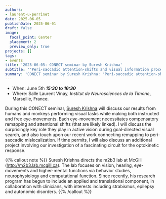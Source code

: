 ```yaml
---
authors:
- laurent-u-perrinet
date: 2025-06-05
publishDate: 2025-06-01
draft: false
image:
  focal_point: Center
  placement: 2
  preview_only: true
projects: []
tags:
- events
title: '2025-06-05: CONECT seminar by Suresh Krishna'
subtitle: '"Peri-saccadic attention-shifts and visual information processing during active vision"'
summary: 'CONECT seminar by Suresh Krishna: "Peri-saccadic attention-shifts and visual information processing during active vision".'
---
```



* When: June 5th ***15:30 to 16:30*** 
* Where: Salle Laurent Vinay, _Institut de Neurosciences de la Timone_, Marseille, France.



During this CONECT seminar, [Suresh Krishna](http://m2b3.lab.mcgill.ca/) will  discuss our results from humans and monkeys performing visual tasks while making both instructed and free eye-movements. Each eye-movement necessitates compensatory remapping and attentional shifts (that are likely linked). I will discuss the surprisingly key role they play in active vision during goal-directed visual search, and also touch upon our recent work connecting remapping to peri-saccadic mislocalization. If time permits, I will also discuss an additional project involving our investigation of  a fascinating circuit for the optokinetic response.


{{% callout note %}}
Suresh Krishna directs the m2b3 lab at McGill (http://m2b3.lab.mcgill.ca). The lab focuses on vision, hearing, eye-movements and higher-mental functions via behavior studies, neurophysiology and computational function. Since recently, his research program has begun to include an applied and translational component, in collaboration with clinicians, with interests including strabismus, epilepsy and autonomic disorders.
{{% /callout %}}
